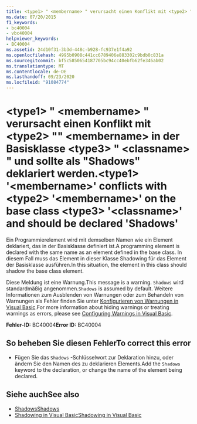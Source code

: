 ```yaml
---
title: <type1> " <membername> " verursacht einen Konflikt mit <type2> "" <membername> in der Basisklasse <type3> " <classname> " und sollte als "Shadows" deklariert werden.
ms.date: 07/20/2015
f1_keywords:
- bc40004
- vbc40004
helpviewer_keywords:
- BC40004
ms.assetid: 24d10f31-3b3d-448c-b928-fc937e1f4a92
ms.openlocfilehash: 4995b0908c441cc6789406e883302c9bdb0c831a
ms.sourcegitcommit: bf5c5850654187705bc94cc40ebfb62fe346ab02
ms.translationtype: MT
ms.contentlocale: de-DE
ms.lasthandoff: 09/23/2020
ms.locfileid: "91084774"
---
```

# <a name="type1-membername-conflicts-with-type2-membername-on-the-base-class-type3-classname-and-should-be-declared-shadows"></a><span data-ttu-id="1a9a1-102">\<type1> " \<membername> " verursacht einen Konflikt mit \<type2> "" \<membername> in der Basisklasse \<type3> " \<classname> " und sollte als "Shadows" deklariert werden.</span><span class="sxs-lookup"><span data-stu-id="1a9a1-102">\<type1> '\<membername>' conflicts with \<type2> '\<membername>' on the base class \<type3> '\<classname>' and should be declared 'Shadows'</span></span>

<span data-ttu-id="1a9a1-103">Ein Programmierelement wird mit demselben Namen wie ein Element deklariert, das in der Basisklasse definiert ist.</span><span class="sxs-lookup"><span data-stu-id="1a9a1-103">A programming element is declared with the same name as an element defined in the base class.</span></span> <span data-ttu-id="1a9a1-104">In diesem Fall muss das Element in dieser Klasse Shadowing für das Element der Basisklasse ausführen.</span><span class="sxs-lookup"><span data-stu-id="1a9a1-104">In this situation, the element in this class should shadow the base class element.</span></span>  
  
 <span data-ttu-id="1a9a1-105">Diese Meldung ist eine Warnung.</span><span class="sxs-lookup"><span data-stu-id="1a9a1-105">This message is a warning.</span></span> <span data-ttu-id="1a9a1-106">`Shadows` wird standardmäßig angenommen.</span><span class="sxs-lookup"><span data-stu-id="1a9a1-106">`Shadows` is assumed by default.</span></span> <span data-ttu-id="1a9a1-107">Weitere Informationen zum Ausblenden von Warnungen oder zum Behandeln von Warnungen als Fehler finden Sie unter [Konfigurieren von Warnungen in Visual Basic](/visualstudio/ide/configuring-warnings-in-visual-basic).</span><span class="sxs-lookup"><span data-stu-id="1a9a1-107">For more information about hiding warnings or treating warnings as errors, please see [Configuring Warnings in Visual Basic](/visualstudio/ide/configuring-warnings-in-visual-basic).</span></span>  
  
 <span data-ttu-id="1a9a1-108">**Fehler-ID:** BC40004</span><span class="sxs-lookup"><span data-stu-id="1a9a1-108">**Error ID:** BC40004</span></span>  
  
## <a name="to-correct-this-error"></a><span data-ttu-id="1a9a1-109">So beheben Sie diesen Fehler</span><span class="sxs-lookup"><span data-stu-id="1a9a1-109">To correct this error</span></span>  
  
- <span data-ttu-id="1a9a1-110">Fügen Sie das `Shadows` -Schlüsselwort zur Deklaration hinzu, oder ändern Sie den Namen des zu deklarieren Elements.</span><span class="sxs-lookup"><span data-stu-id="1a9a1-110">Add the `Shadows` keyword to the declaration, or change the name of the element being declared.</span></span>  
  
## <a name="see-also"></a><span data-ttu-id="1a9a1-111">Siehe auch</span><span class="sxs-lookup"><span data-stu-id="1a9a1-111">See also</span></span>

- [<span data-ttu-id="1a9a1-112">Shadows</span><span class="sxs-lookup"><span data-stu-id="1a9a1-112">Shadows</span></span>](../language-reference/modifiers/shadows.md)
- [<span data-ttu-id="1a9a1-113">Shadowing in Visual Basic</span><span class="sxs-lookup"><span data-stu-id="1a9a1-113">Shadowing in Visual Basic</span></span>](../programming-guide/language-features/declared-elements/shadowing.md)
